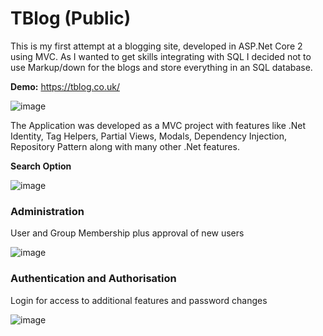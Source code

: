 # TBlog (Public)

This is my first attempt at a blogging site, developed in ASP.Net Core 2 using MVC. As I wanted to get skills integrating with SQL I decided not to use Markup/down for the blogs and store everything in an SQL database.

**Demo:** https://tblog.co.uk/

![image](https://user-images.githubusercontent.com/28670731/189540066-fce8bc17-6efb-4041-87a7-7001b2f307ac.png)

The Application was developed as a MVC project with features like .Net Identity, Tag Helpers, Partial Views, Modals, Dependency Injection, Repository Pattern along with many other .Net features.

**Search Option**

![image](https://user-images.githubusercontent.com/28670731/189540078-845ad0ae-4486-434f-a2a4-a23758920a19.png)

### Administration 

User and Group Membership plus approval of new users

![image](https://user-images.githubusercontent.com/28670731/189540105-ea4833c5-50e8-4e6d-bb0d-78ba6baca55a.png)

### Authentication and Authorisation

Login for access to additional features and password changes

![image](https://user-images.githubusercontent.com/28670731/189540120-c4c1bdce-deb8-4649-b263-1cafeb1b2c18.png)

